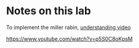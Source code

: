 # Notes on this lab
To implement the miller rabin,
[understanding video](https://www.google.com/search?q=how+to+check+if+a+number+is+prime+miller_rabin&oq=how+to+check+if+a+number+is+prime+miller_rabin&aqs=chrome..69i57j33i10i160l2.9711j0j1&sourceid=chrome&ie=UTF-8#kpvalbx=_yjl2YYrgLder3LUProOU6AM15)

https://www.youtube.com/watch?v=p5S0C8oKpsM
